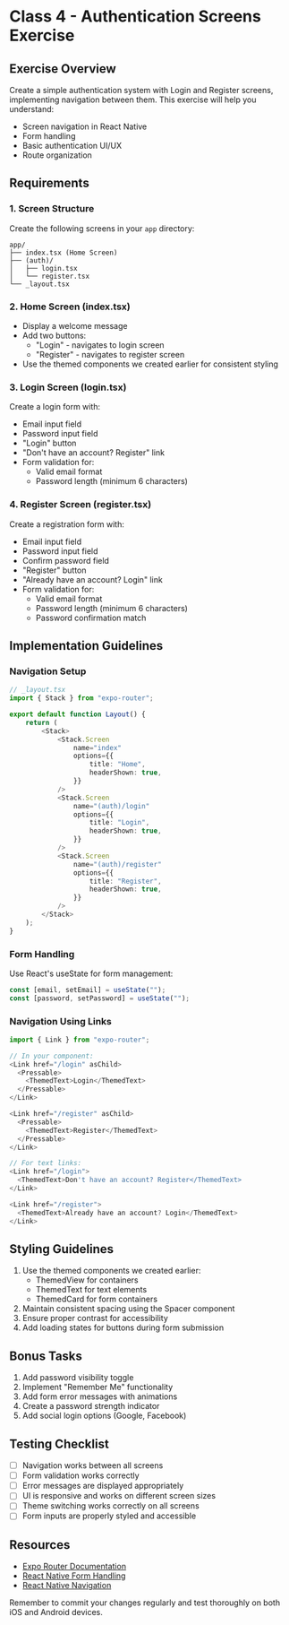 # Class 4 - Authentication Screens Exercise

## Exercise Overview

Create a simple authentication system with Login and Register screens, implementing navigation between them. This exercise will help you understand:

-   Screen navigation in React Native
-   Form handling
-   Basic authentication UI/UX
-   Route organization

## Requirements

### 1. Screen Structure

Create the following screens in your `app` directory:

```
app/
├── index.tsx (Home Screen)
├── (auth)/
│   ├── login.tsx
│   └── register.tsx
└── _layout.tsx
```

### 2. Home Screen (index.tsx)

-   Display a welcome message
-   Add two buttons:
    -   "Login" - navigates to login screen
    -   "Register" - navigates to register screen
-   Use the themed components we created earlier for consistent styling

### 3. Login Screen (login.tsx)

Create a login form with:

-   Email input field
-   Password input field
-   "Login" button
-   "Don't have an account? Register" link
-   Form validation for:
    -   Valid email format
    -   Password length (minimum 6 characters)

### 4. Register Screen (register.tsx)

Create a registration form with:

-   Email input field
-   Password input field
-   Confirm password field
-   "Register" button
-   "Already have an account? Login" link
-   Form validation for:
    -   Valid email format
    -   Password length (minimum 6 characters)
    -   Password confirmation match

## Implementation Guidelines

### Navigation Setup

```typescript
// _layout.tsx
import { Stack } from "expo-router";

export default function Layout() {
    return (
        <Stack>
            <Stack.Screen
                name="index"
                options={{
                    title: "Home",
                    headerShown: true,
                }}
            />
            <Stack.Screen
                name="(auth)/login"
                options={{
                    title: "Login",
                    headerShown: true,
                }}
            />
            <Stack.Screen
                name="(auth)/register"
                options={{
                    title: "Register",
                    headerShown: true,
                }}
            />
        </Stack>
    );
}
```

### Form Handling

Use React's useState for form management:

```typescript
const [email, setEmail] = useState("");
const [password, setPassword] = useState("");
```

### Navigation Using Links

```typescript
import { Link } from "expo-router";

// In your component:
<Link href="/login" asChild>
  <Pressable>
    <ThemedText>Login</ThemedText>
  </Pressable>
</Link>

<Link href="/register" asChild>
  <Pressable>
    <ThemedText>Register</ThemedText>
  </Pressable>
</Link>

// For text links:
<Link href="/login">
  <ThemedText>Don't have an account? Register</ThemedText>
</Link>

<Link href="/register">
  <ThemedText>Already have an account? Login</ThemedText>
</Link>
```

## Styling Guidelines

1. Use the themed components we created earlier:
    - ThemedView for containers
    - ThemedText for text elements
    - ThemedCard for form containers
2. Maintain consistent spacing using the Spacer component
3. Ensure proper contrast for accessibility
4. Add loading states for buttons during form submission

## Bonus Tasks

1. Add password visibility toggle
2. Implement "Remember Me" functionality
3. Add form error messages with animations
4. Create a password strength indicator
5. Add social login options (Google, Facebook)

## Testing Checklist

-   [ ] Navigation works between all screens
-   [ ] Form validation works correctly
-   [ ] Error messages are displayed appropriately
-   [ ] UI is responsive and works on different screen sizes
-   [ ] Theme switching works correctly on all screens
-   [ ] Form inputs are properly styled and accessible

## Resources

-   [Expo Router Documentation](https://docs.expo.dev/router/introduction/)
-   [React Native Form Handling](https://reactnative.dev/docs/textinput)
-   [React Native Navigation](https://reactnavigation.org/)

Remember to commit your changes regularly and test thoroughly on both iOS and Android devices.
